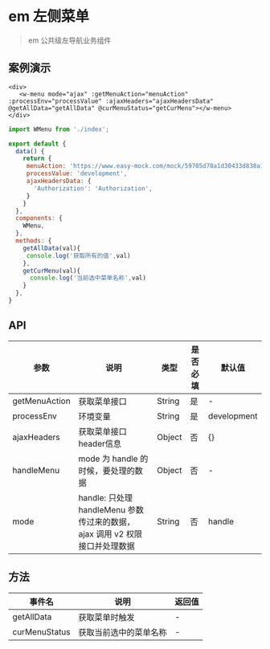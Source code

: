 # em 左侧菜单
> em 公共级左导航业务组件

## 案例演示

<div>
  <w-menu class="demo-menu" mode="ajax" :getMenuAction="menuAction" :processEnv="processValue" :ajaxHeaders="ajaxHeadersData" @getAllData="getAllData" @curMenuStatus="getCurMenu"></w-menu>
</div>

``` vue
<div>
   <w-menu mode="ajax" :getMenuAction="menuAction" :processEnv="processValue" :ajaxHeaders="ajaxHeadersData" @getAllData="getAllData" @curMenuStatus="getCurMenu"></w-menu>
</div>
```

``` js
import WMenu from './index';

export default {
  data() {
    return {
     menuAction: 'https://www.easy-mock.com/mock/59705d70a1d30433d838a12a/evente/power',
     processValue: 'development',
     ajaxHeadersData: {
       'Authorization': 'Authorization',
     }
    }
  },
  components: {
    WMenu,
  },
  methods: {
    getAllData(val){
     console.log('获取所有的值',val)
    },
    getCurMenu(val){
      console.log('当前选中菜单名称',val)
    }
  },
}
```

## API

|参数|说明|类型|是否必填|默认值|
|---|----|---|-------|-----|
|getMenuAction|获取菜单接口|String|是|-|
|processEnv|环境变量|String|是|development|
|ajaxHeaders|获取菜单接口header信息|Object|否|{}|
|handleMenu|mode 为 handle 的时候，要处理的数据|Object|否|-|
|mode|handle: 只处理 handleMenu 参数传过来的数据， ajax 调用 v2 权限接口并处理数据 |String|否|handle|

## 方法

|事件名|说明|返回值|
|---|------|-----|
|getAllData|获取菜单时触发|-|
|curMenuStatus|获取当前选中的菜单名称|-|

<script>
import WMenu from './index';

export default {
  data() {
    return {
      menuAction: 'https://www.easy-mock.com/mock/59705d70a1d30433d838a12a/evente/power',
      processValue: 'development',
       ajaxHeadersData: {
         'Authorization' : 'Authorization',
       }
    }
  },
  components: {
    WMenu,
  },
  methods: {
    getAllData(val){
      console.log('获取所有的值',val)
    },
    getCurMenu(val){
      console.log('当前选中菜单名称',val)
    }
  },
}
</script>

<style lang="scss">
@import './style/menu.scss';

.demo-menu {
  position: static;
}
</style>
